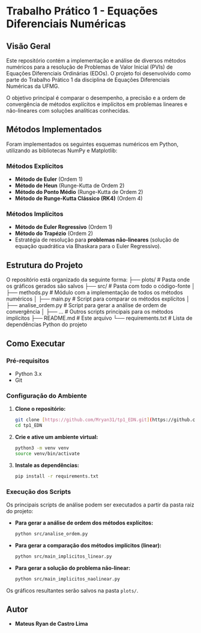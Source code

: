 # Trabalho Prático 1 - Equações Diferenciais Numéricas

## Visão Geral

Este repositório contém a implementação e análise de diversos métodos numéricos para a resolução de Problemas de Valor Inicial (PVIs) de Equações Diferenciais Ordinárias (EDOs). O projeto foi desenvolvido como parte do Trabalho Prático 1 da disciplina de Equações Diferenciais Numéricas da UFMG.

O objetivo principal é comparar o desempenho, a precisão e a ordem de convergência de métodos explícitos e implícitos em problemas lineares e não-lineares com soluções analíticas conhecidas.

## Métodos Implementados

Foram implementados os seguintes esquemas numéricos em Python, utilizando as bibliotecas NumPy e Matplotlib:

### Métodos Explícitos
* **Método de Euler** (Ordem 1)
* **Método de Heun** (Runge-Kutta de Ordem 2)
* **Método do Ponto Médio** (Runge-Kutta de Ordem 2)
* **Método de Runge-Kutta Clássico (RK4)** (Ordem 4)

### Métodos Implícitos
* **Método de Euler Regressivo** (Ordem 1)
* **Método do Trapézio** (Ordem 2)
* Estratégia de resolução para **problemas não-lineares** (solução de equação quadrática via Bhaskara para o Euler Regressivo).

## Estrutura do Projeto

O repositório está organizado da seguinte forma:
├── plots/              # Pasta onde os gráficos gerados são salvos
├── src/                # Pasta com todo o código-fonte
│   ├── methods.py      # Módulo com a implementação de todos os métodos numéricos
│   ├── main.py         # Script para comparar os métodos explícitos
│   ├── analise_ordem.py # Script para gerar a análise de ordem de convergência
│   ├── ...             # Outros scripts principais para os métodos implícitos
├── README.md           # Este arquivo
└── requirements.txt    # Lista de dependências Python do projeto

## Como Executar

### Pré-requisitos

* Python 3.x
* Git

### Configuração do Ambiente

1.  **Clone o repositório:**
    ```bash
    git clone [https://github.com/Mryan31/tp1_EDN.git](https://github.com/Mryan31/tp1_EDN.git)
    cd tp1_EDN
    ```

2.  **Crie e ative um ambiente virtual:**
    ```bash
    python3 -m venv venv
    source venv/bin/activate
    ```

3.  **Instale as dependências:**
    ```bash
    pip install -r requirements.txt
    ```

### Execução dos Scripts

Os principais scripts de análise podem ser executados a partir da pasta raiz do projeto:

* **Para gerar a análise de ordem dos métodos explícitos:**
    ```bash
    python src/analise_ordem.py
    ```

* **Para gerar a comparação dos métodos implícitos (linear):**
    ```bash
    python src/main_implicitos_linear.py
    ```

* **Para gerar a solução do problema não-linear:**
    ```bash
    python src/main_implicitos_naolinear.py
    ```

Os gráficos resultantes serão salvos na pasta `plots/`.

## Autor

* **Mateus Ryan de Castro Lima**